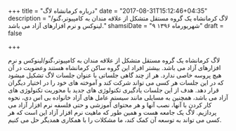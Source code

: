+++
title = "درباره کرمانشاه لاگ"
date = "2017-08-31T15:12:46+04:35"
description = "لاگ کرمانشاه یک گروه مستقل متشکل از علاقه مندان به کامپیوتر،گنو/لینوکس و نرم افزارهای آزاد می باشد."
shamsiDate = "۹ شهریورماه ۱۳۹۶"
draft = false

+++

لاگ کرمانشاه یک گروه مستقل متشکل از علاقه مندان به کامپیوتر،گنو/لینوکس و نرم افزارهای آزاد می باشد. بیشتر افراد این گروه ساکن کرمانشاه هستند وعضویت در آن هیچ پروسه خاصی ندارد. هر از چند گاهی جلساتی با عنوان جلسات لاگ تشکیل میشود که در این جلسات هر کسی می تواند شرکت کند و آموخته های خود را در اختیار دیگران قرار دهد. هدف از این جلسات یادگیری تکنولوژی های جدید با محوریت تکنولوژی های آزاد می باشد، همچنین به مسایلی مانند سیستم عامل های آزاد خانواده بی اس دی، نحوه کار کردن با آنها، نصب آنها و هر محتوای آموزشی و حتی فلسفه نرم افزار آزاد می پردازیم. لاگ یک جامعه هست و همین طور که ماهیت نرم افزار آزاد این است که هر کسی می تواند به توسعه آن کمک کند، ما مشکلات را با همکاری همدیگر حل می کنیم.